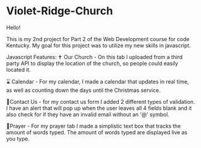# Violet-Ridge-Church
 Hello!

 This is my 2nd project for Part 2 of the Web Development course for code Kentucky. My goal for this project was to utilize my new skills in javascript.

 Javascript Features: 
  ✝ Our Church - On this tab I uploaded from a third party API to display the location of the church, so people could easily located it.

  ⌛ Calendar - For my calendar, I made a calendar that updates in real time, as well as counting down the days until the Christmas service.

  📃Contact Us - for my contact us form I added 2 different types of validation. I have an alert that will pop up when the user leaves all 4 fields blank and it also check for if they have an invalid email without an '@' symbol.

  🙏Prayer - For my prayer tab I made a simplistic text box that tracks the amount of words typed. The amount of words typed are displayed live as you type.